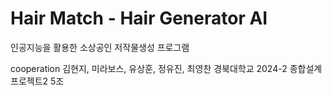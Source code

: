 # Hair Match - Hair Generator AI
인공지능을 활용한 소상공인 저작물생성 프로그램

cooperation 김현지, 미라보스, 유상훈, 정유진, 최영찬
경북대학교 2024-2 종합설계프로젝트2 5조
